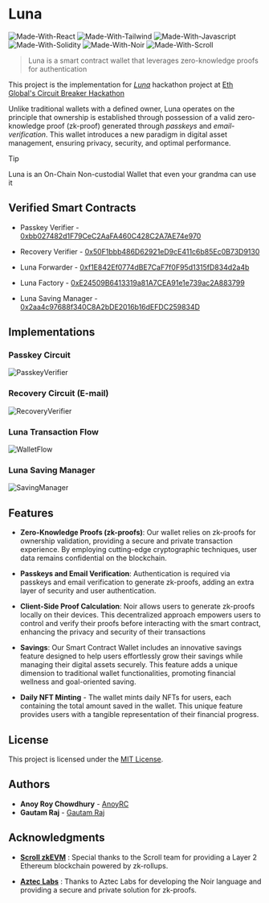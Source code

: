 # Luna

![Made-With-React](https://img.shields.io/badge/MADE%20WITH-NEXT-000000.svg?colorA=222222&style=for-the-badge&logoWidth=14&logo=nextdotjs)
![Made-With-Tailwind](https://img.shields.io/badge/MADE%20WITH-TAILWIND-06B6D4.svg?colorA=222222&style=for-the-badge&logoWidth=14&logo=tailwindcss)
![Made-With-Javascript](https://img.shields.io/badge/MADE%20WITH-Javascript-ffd000.svg?colorA=222222&style=for-the-badge&logoWidth=14&logo=javascript)
![Made-With-Solidity](https://img.shields.io/badge/MADE%20WITH-SOLIDITY-000000.svg?colorA=222222&style=for-the-badge&logoWidth=14&logo=solidity)
![Made-With-Noir](https://img.shields.io/badge/MADE%20WITH-NOIR-f2c2b6.svg?colorA=222222&style=for-the-badge&logoWidth=14)
![Made-With-Scroll](https://img.shields.io/badge/MADE%20WITH-Scroll-fef8f4.svg?colorA=222222&style=for-the-badge&logoWidth=14)

> Luna is a smart contract wallet that leverages zero-knowledge proofs for authentication

This project is the implementation for _[Luna](https://luna-anoyrc.vercel.app/)_ hackathon project at [Eth Global's Circuit Breaker Hackathon](https://ethglobal.com/events/circuitbreaker)

Unlike traditional wallets with a defined owner, Luna operates on the principle that ownership is established through possession of a valid zero-knowledge proof (zk-proof) generated through _passkeys_ and _email-verification_. This wallet introduces a new paradigm in digital asset management, ensuring privacy, security, and optimal performance.

> [!TIP]  
> Luna is an On-Chain Non-custodial Wallet that even your grandma can use it

## Verified Smart Contracts

- Passkey Verifier - [0xbb027482d1F79CeC2AaFA460C428C2A7AE74e970](https://sepolia.scrollscan.dev/address/0xbb027482d1F79CeC2AaFA460C428C2A7AE74e970#code)

- Recovery Verifier - [0x50F1bbb486D62921eD9cE411c6b85Ec0B73D9130](https://sepolia.scrollscan.dev/address/0x50f1bbb486d62921ed9ce411c6b85ec0b73d9130#code)

- Luna Forwarder - [0xf1E842Ef0774dBE7CaF7f0F95d1315fD834d2a4b](https://sepolia.scrollscan.dev/address/0xf1E842Ef0774dBE7CaF7f0F95d1315fD834d2a4b#code)

- Luna Factory - [0xE24509B6413319a81A7CEA91e1e739ac2A883799](https://sepolia.scrollscan.dev/address/0xE24509B6413319a81A7CEA91e1e739ac2A883799#code)

- Luna Saving Manager - [0x2aa4c97688f340C8A2bDE2016b16dEFDC259834D](https://sepolia.scrollscan.dev/address/0x2aa4c97688f340C8A2bDE2016b16dEFDC259834D#code)

## Implementations

### Passkey Circuit
![PasskeyVerifier](https://github.com/AnoyRC/Luna_CircuitBreaker/assets/38689344/bb9a5930-dfa5-484c-8583-a22d33386bb9)

### Recovery Circuit (E-mail)
![RecoveryVerifier](https://github.com/AnoyRC/Luna_CircuitBreaker/assets/38689344/3b12cf44-8913-40a3-9723-60fdf512a531)

### Luna Transaction Flow
![WalletFlow](https://github.com/AnoyRC/Luna_CircuitBreaker/assets/38689344/ccda503e-32c3-4ecc-8b97-1533e5501cc7)

### Luna Saving Manager
![SavingManager](https://github.com/AnoyRC/Luna_CircuitBreaker/assets/38689344/08a9c737-1a14-45e9-a0c7-1c0f754c11e3)


## Features

- **Zero-Knowledge Proofs (zk-proofs)**: Our wallet relies on zk-proofs for ownership validation, providing a secure and private transaction experience. By employing cutting-edge cryptographic techniques, user data remains confidential on the blockchain.

- **Passkeys and Email Verification**: Authentication is required via passkeys and email verification to generate zk-proofs, adding an extra layer of security and user authentication.

- **Client-Side Proof Calculation**: Noir allows users to generate zk-proofs locally on their devices. This decentralized approach empowers users to control and verify their proofs before interacting with the smart contract, enhancing the privacy and security of their transactions

- **Savings**: Our Smart Contract Wallet includes an innovative savings feature designed to help users effortlessly grow their savings while managing their digital assets securely. This feature adds a unique dimension to traditional wallet functionalities, promoting financial wellness and goal-oriented saving.

- **Daily NFT Minting** - The wallet mints daily NFTs for users, each containing the total amount saved in the wallet. This unique feature provides users with a tangible representation of their financial progress.

## License

This project is licensed under the [MIT License](LICENSE).

## Authors

- **Anoy Roy Chowdhury** - [AnoyRC](https://github.com/AnoyRC)
- **Gautam Raj** - [Gautam Raj](https://github.com/Gautam25Raj)

## Acknowledgments

- [**Scroll zkEVM**](https://scroll.io/) : Special thanks to the Scroll team for providing a Layer 2 Ethereum blockchain powered by zk-rollups.

- [**Aztec Labs**](https://aztec.network/) : Thanks to Aztec Labs for developing the Noir language and providing a secure and private solution for zk-proofs.
